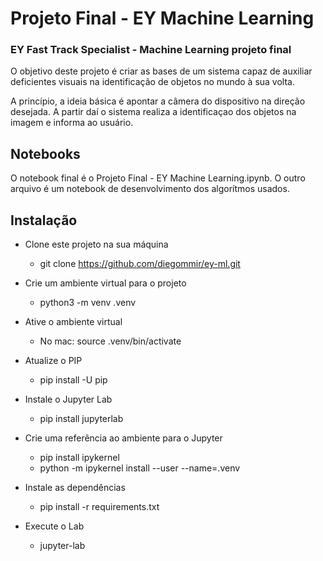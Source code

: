 # Projeto Final - EY Machine Learning
### EY Fast Track Specialist - Machine Learning projeto final

O objetivo deste projeto é criar as bases de um sistema capaz de auxiliar deficientes visuais na identificação de objetos no mundo à sua volta.

A princípio, a ideia básica é apontar a câmera do dispositivo na direção desejada. A partir daí o sistema realiza a identificaçao dos objetos na imagem e informa ao usuário.

## Notebooks

O notebook final é o Projeto Final - EY Machine Learning.ipynb. O outro arquivo é um notebook de desenvolvimento dos algorítmos usados.

## Instalação

- Clone este projeto na sua máquina
    - git clone https://github.com/diegommir/ey-ml.git

- Crie um ambiente virtual para o projeto
    - python3 -m venv .venv

- Ative o ambiente virtual
    - No mac: source .venv/bin/activate

- Atualize o PIP
    - pip install -U pip

- Instale o Jupyter Lab
    - pip install jupyterlab

- Crie uma referência ao ambiente para o Jupyter
    - pip install ipykernel
    - python -m ipykernel install --user --name=.venv                     

- Instale as dependências
    - pip install -r requirements.txt

- Execute o Lab
    - jupyter-lab
